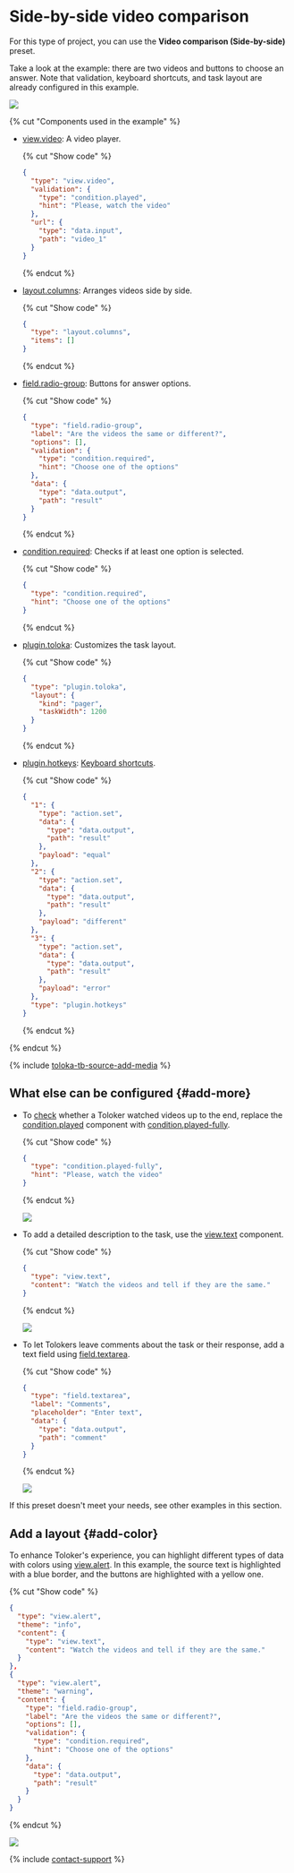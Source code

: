 # Side-by-side video comparison

For this type of project, you can use the **Video comparison (Side-by-side)** preset.

Take a look at the example: there are two videos and buttons to choose an answer. Note that validation, keyboard shortcuts, and task layout are already configured in this example.

[![](../_images/buttons/view-example.svg)](https://ya.cc/t/vSBnRFLf3TXf7r)

{% cut "Components used in the example" %}

- [view.video](../reference/view.video.md): A video player.

  {% cut "Show code" %}

  ```json
  {
    "type": "view.video",
    "validation": {
      "type": "condition.played",
      "hint": "Please, watch the video"
    },
    "url": {
      "type": "data.input",
      "path": "video_1"
    }
  }
  ```

  {% endcut %}

- [layout.columns](../reference/layout.columns.md): Arranges videos side by side.

  {% cut "Show code" %}

  ```json
  {
    "type": "layout.columns",
    "items": []
  }
  ```

  {% endcut %}

- [field.radio-group](../reference/field.radio-group.md): Buttons for answer options.

  {% cut "Show code" %}

  ```json
  {
    "type": "field.radio-group",
    "label": "Are the videos the same or different?",
    "options": [],
    "validation": {
      "type": "condition.required",
      "hint": "Choose one of the options"
    },
    "data": {
      "type": "data.output",
      "path": "result"
    }
  }
  ```

  {% endcut %}

- [condition.required](../reference/condition.required.md): Checks if at least one option is selected.

  {% cut "Show code" %}

  ```json
  {
    "type": "condition.required",
    "hint": "Choose one of the options"
  }
  ```

  {% endcut %}

- [plugin.toloka](../reference/plugin.toloka.md): Customizes the task layout.

  {% cut "Show code" %}

  ```json
  {
    "type": "plugin.toloka",
    "layout": {
      "kind": "pager",
      "taskWidth": 1200
    }
  }
  ```

  {% endcut %}

- [plugin.hotkeys](../reference/plugin.hotkeys.md): [Keyboard shortcuts](../best-practices/hotkeys.md).

  {% cut "Show code" %}

  ```json
  {
    "1": {
      "type": "action.set",
      "data": {
        "type": "data.output",
        "path": "result"
      },
      "payload": "equal"
    },
    "2": {
      "type": "action.set",
      "data": {
        "type": "data.output",
        "path": "result"
      },
      "payload": "different"
    },
    "3": {
      "type": "action.set",
      "data": {
        "type": "data.output",
        "path": "result"
      },
      "payload": "error"
    },
    "type": "plugin.hotkeys"
  }
  ```

  {% endcut %}

{% endcut %}

{% include [toloka-tb-source-add-media](../_includes/toloka-tb-source/id-toloka-tb-source/add-media.md) %}

## What else can be configured {#add-more}

- To [check](../best-practices/conditions.md) whether a Toloker watched videos up to the end, replace the [condition.played](../reference/condition.played.md) component with [condition.played-fully](../reference/condition.played-fully.md).

  {% cut "Show code" %}

  ```json
  {
    "type": "condition.played-fully",
    "hint": "Please, watch the video"
  }
  ```

  {% endcut %}

  [![](../_images/buttons/view-example.svg)](https://ya.cc/t/Agy26p4z3TXfRe)

- To add a detailed description to the task, use the [view.text](../reference/view.text.md) component.

  {% cut "Show code" %}

  ```json
  {
    "type": "view.text",
    "content": "Watch the videos and tell if they are the same."
  }
  ```

  {% endcut %}

  [![](../_images/buttons/view-example.svg)](https://ya.cc/t/50mce2VJ3TXtHN)

- To let Tolokers leave comments about the task or their response, add a text field using [field.textarea](../reference/field.textarea.md).

  {% cut "Show code" %}

  ```json
  {
    "type": "field.textarea",
    "label": "Comments",
    "placeholder": "Enter text",
    "data": {
      "type": "data.output",
      "path": "comment"
    }
  }
  ```

  {% endcut %}

  [![](../_images/buttons/view-example.svg)](https://ya.cc/t/X_bdCg0m3TXkwV)

If this preset doesn't meet your needs, see other examples in this section.

## Add a layout {#add-color}

To enhance Toloker's experience, you can highlight different types of data with colors using [view.alert](../reference/view.alert.md). In this example, the source text is highlighted with a blue border, and the buttons are highlighted with a yellow one.

  {% cut "Show code" %}

  ```json
  {
    "type": "view.alert",
    "theme": "info",
    "content": {
      "type": "view.text",
      "content": "Watch the videos and tell if they are the same."
    }
  },
  {
    "type": "view.alert",
    "theme": "warning",
    "content": {
      "type": "field.radio-group",
      "label": "Are the videos the same or different?",
      "options": [],
      "validation": {
        "type": "condition.required",
        "hint": "Choose one of the options"
      },
      "data": {
        "type": "data.output",
        "path": "result"
      }
    }
  }
  ```

  {% endcut %}

  [![](../_images/buttons/view-example.svg)](https://ya.cc/t/Wpdfy4mY3TXtue)

{% include [contact-support](../_includes/contact-support.md) %}